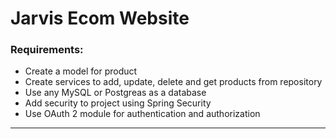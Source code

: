 # Jarvis Ecom Website 

### Requirements:
* Create a model for product
* Create services to add, update, delete and get products from repository
* Use any MySQL or Postgreas as a database
* Add security to project using Spring Security
* Use OAuth 2 module for authentication and authorization

___